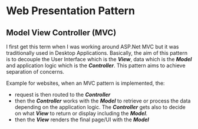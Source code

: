 # Web Presentation Pattern

## Model View Controller (MVC)
I first get this term when I was working around ASP.Net MVC but it was traditionally used in Desktop Applications. 
Basically, the aim of this pattern is to decouple the User Interface which is the **_View_**, data which is the **_Model_** and application logic which is the **_Controller_**.
This pattern aims to achieve separation of concerns.

Example for websites, when an MVC pattern is implemented, the:
* request is then routed to the **_Controller_**
* then the **_Controller_** works with the **_Model_** to retrieve or process the data depending on the application logic. The **_Controller_** gets also to decide on what **_View_** to return or display including the **_Model_**.
* then the **_View_** renders the final page/UI with the **_Model_**
